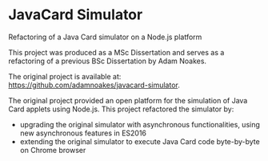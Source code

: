 # JavaCard Simulator
Refactoring of a Java Card simulator on a Node.js platform

This project was produced as a MSc Dissertation and serves as a refactoring of a previous BSc Dissertation by Adam Noakes.

The original project is available at: https://github.com/adamnoakes/javacard-simulator.

The original project provided an open platform for the simulation of Java Card applets using Node.js. This project refactored the simulator by:

   - upgrading the original simulator with asynchronous functionalities, using new asynchronous features in ES2016
   - extending the original simulator to execute Java Card code byte-by-byte on Chrome browser
